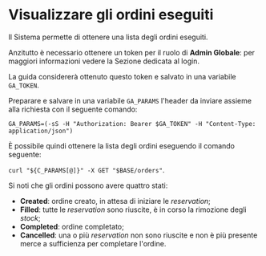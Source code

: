 # Visualizzare gli ordini eseguiti

Il Sistema permette di ottenere una lista degli ordini eseguiti.

Anzitutto è necessario ottenere un token per il ruolo di **Admin Globale**: per maggiori informazioni vedere la Sezione dedicata al login.

La guida considererà ottenuto questo token e salvato in una variabile `GA_TOKEN`.

Preparare e salvare in una variabile `GA_PARAMS` l'header da inviare assieme alla richiesta con il seguente comando:

`GA_PARAMS=(-sS -H "Authorization: Bearer $GA_TOKEN" -H "Content-Type: application/json")`

È possibile quindi ottenere la lista degli ordini eseguendo il comando seguente:

`curl "${C_PARAMS[@]}" -X GET "$BASE/orders"`.

Si noti che gli ordini possono avere quattro stati:

- **Created**: ordine creato, in attesa di iniziare le _reservation_;
- **Filled**: tutte le _reservation_ sono riuscite, è in corso la rimozione degli _stock_;
- **Completed**: ordine completato;
- **Cancelled**: una o più _reservation_ non sono riuscite e non è più presente merce a sufficienza per completare l'ordine.